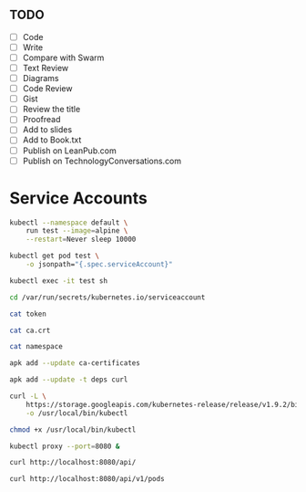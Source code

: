 ## TODO

- [ ] Code
- [ ] Write
- [ ] Compare with Swarm
- [ ] Text Review
- [ ] Diagrams
- [ ] Code Review
- [ ] Gist
- [ ] Review the title
- [ ] Proofread
- [ ] Add to slides
- [ ] Add to Book.txt
- [ ] Publish on LeanPub.com
- [ ] Publish on TechnologyConversations.com

# Service Accounts

```bash
kubectl --namespace default \
    run test --image=alpine \
    --restart=Never sleep 10000

kubectl get pod test \
    -o jsonpath="{.spec.serviceAccount}"

kubectl exec -it test sh

cd /var/run/secrets/kubernetes.io/serviceaccount

cat token

cat ca.crt

cat namespace

apk add --update ca-certificates

apk add --update -t deps curl

curl -L \
    https://storage.googleapis.com/kubernetes-release/release/v1.9.2/bin/linux/amd64/kubectl \
    -o /usr/local/bin/kubectl

chmod +x /usr/local/bin/kubectl

kubectl proxy --port=8080 &

curl http://localhost:8080/api/

curl http://localhost:8080/api/v1/pods
```
